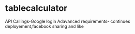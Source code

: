 # tablecalculator

API Callings-Google login 
Adavanced requirements- continues deployement,facebook sharing and like
